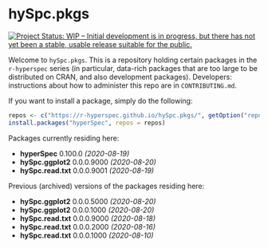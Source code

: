 # hySpc.pkgs

[![Project Status: WIP – Initial development is in progress, but there has not yet been a stable, usable release suitable for the public.](https://www.repostatus.org/badges/latest/wip.svg)](https://www.repostatus.org/#wip)

Welcome to `hySpc.pkgs`.  This is a repository holding certain packages in the `r-hyperspec` series (in particular, data-rich packages that are too large to be distributed on CRAN, and also development packages). Developers: instructions about how to administer this repo are in `CONTRIBUTING.md`.

If you want to install a package, simply do the following:

```r
repos <- c("https://r-hyperspec.github.io/hySpc.pkgs/", getOption("repos"))
install.packages("hyperSpec", repos = repos)
```

Packages currently residing here:

- **hyperSpec** 0.100.0 _(2020-08-19)_
- **hySpc.ggplot2** 0.0.0.9000 _(2020-08-20)_
- **hySpc.read.txt** 0.0.0.9001 _(2020-08-19)_

Previous (archived) versions of the packages residing here: 

- **hySpc.ggplot2** 0.0.0.5000 _(2020-08-20)_
- **hySpc.ggplot2** 0.0.0.1000 _(2020-08-20)_
- **hySpc.read.txt** 0.0.0.9000 _(2020-08-18)_
- **hySpc.read.txt** 0.0.0.2000 _(2020-08-16)_
- **hySpc.read.txt** 0.0.0.1000 _(2020-08-10)_
